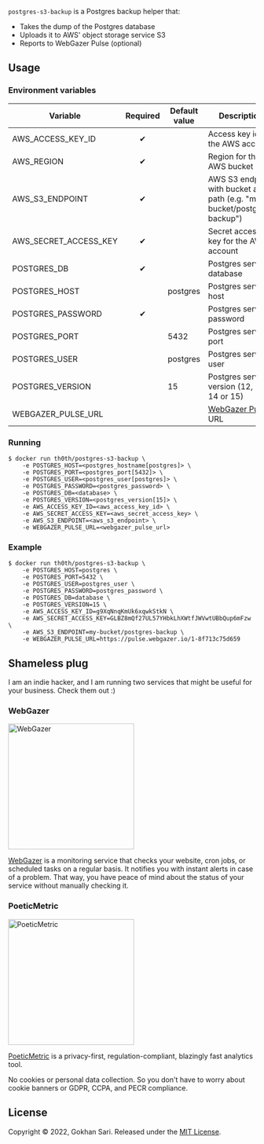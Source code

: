 `postgres-s3-backup` is a Postgres backup helper that:

* Takes the dump of the Postgres database
* Uploads it to AWS' object storage service S3
* Reports to WebGazer Pulse (optional)

## Usage

### Environment variables

| Variable              | Required | Default value  | Description                                                             |
|-----------------------|:--------:|----------------|-------------------------------------------------------------------------|
| AWS_ACCESS_KEY_ID     | ✔        |                | Access key id for the AWS account                                       |
| AWS_REGION            | ✔        |                | Region for the AWS bucket                                               |
| AWS_S3_ENDPOINT       | ✔        |                | AWS S3 endpoint with bucket and path (e.g. "my-bucket/postgres-backup") |
| AWS_SECRET_ACCESS_KEY | ✔        |                | Secret access key for the AWS account                                   |
| POSTGRES_DB           | ✔        |                | Postgres server database                                                |
| POSTGRES_HOST         |          | postgres       | Postgres server host                                                    |
| POSTGRES_PASSWORD     | ✔        |                | Postgres server password                                                |
| POSTGRES_PORT         |          | 5432           | Postgres server port                                                    |
| POSTGRES_USER         |          | postgres       | Postgres server user                                                    |
| POSTGRES_VERSION      |          | 15             | Postgres server version (12, 13, 14 or 15)                                  |
| WEBGAZER_PULSE_URL    |          |                | [WebGazer Pulse](https://www.webgazer.io/pulse) URL                     |

### Running

    $ docker run th0th/postgres-s3-backup \
        -e POSTGRES_HOST=<postgres_hostname[postgres]> \
        -e POSTGRES_PORT=<postgres_port[5432]> \
        -e POSTGRES_USER=<postgres_user[postgres]> \
        -e POSTGRES_PASSWORD=<postgres_password> \
        -e POSTGRES_DB=<database> \
        -e POSTGRES_VERSION=<postgres_version[15]> \
        -e AWS_ACCESS_KEY_ID=<aws_access_key_id> \
        -e AWS_SECRET_ACCESS_KEY=<aws_secret_access_key> \
        -e AWS_S3_ENDPOINT=<aws_s3_endpoint> \
        -e WEBGAZER_PULSE_URL=<webgazer_pulse_url>

### Example

    $ docker run th0th/postgres-s3-backup \
        -e POSTGRES_HOST=postgres \
        -e POSTGRES_PORT=5432 \
        -e POSTGRES_USER=postgres_user \
        -e POSTGRES_PASSWORD=postgres_password \
        -e POSTGRES_DB=database \
        -e POSTGRES_VERSION=15 \
        -e AWS_ACCESS_KEY_ID=g9XqNnqKmUk6xqwkStkN \
        -e AWS_SECRET_ACCESS_KEY=GLBZ8mQf27UL57YHbkLhXWtfJWVwtUBbQup6mFzw \
        -e AWS_S3_ENDPOINT=my-bucket/postgres-backup \
        -e WEBGAZER_PULSE_URL=https://pulse.webgazer.io/1-8f713c75d659

## Shameless plug

I am an indie hacker, and I am running two services that might be useful for your business. Check them out :)

### WebGazer

[<img alt="WebGazer" src="https://user-images.githubusercontent.com/698079/162474223-f7e819c4-4421-4715-b8a2-819583550036.png" width="256" />](https://www.webgazer.io/?utm_source=github&utm_campaign=postgres-s3-backup-readme)

[WebGazer](https://www.webgazer.io/?utm_source=github&utm_campaign=postgres-s3-backup-readme) is a monitoring service that checks your website, cron jobs, or scheduled tasks on a regular basis. It notifies
you with instant alerts in case of a problem. That way, you have peace of mind about the status of your service without
manually checking it.

### PoeticMetric

[<img alt="PoeticMetric" src="https://user-images.githubusercontent.com/698079/162474946-7c4565ba-5097-4a42-8821-d087e6f56a5d.png" width="256" />](https://www.poeticmetric.com/?utm_source=github&utm_campaign=postgres-s3-backup-readme)

[PoeticMetric](https://www.poeticmetric.com/?utm_source=github&utm_campaign=postgres-s3-backup-readme) is a privacy-first, regulation-compliant, blazingly fast analytics tool.

No cookies or personal data collection. So you don't have to worry about cookie banners or GDPR, CCPA, and PECR compliance.

## License

Copyright © 2022, Gokhan Sari. Released under the [MIT License](LICENSE).
